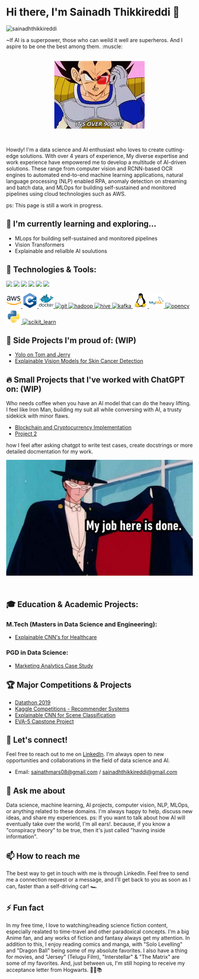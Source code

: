 
# Hi there, I'm Sainadh Thikkireddi 👋

<p align="left"> <img src="https://komarev.com/ghpvc/?username=sainadhthikkireddi&label=Profile%20views&color=0e75b6&style=flat" alt="sainadhthikkireddi" /> </p>
~If AI is a superpower, those who can weild it well are superheros. And I aspire to be one the best among them. :muscle:

</br>
</br>
<p align="center">
  <img src="https://github.com/SainadhAmul/SainadhAmul/blob/main/res/vegeta-its-over9000.gif?raw=true" />
</p>
</br>

Howdy! I'm a data science and AI enthusiast who loves to create cutting-edge solutions. With over 4 years of experience, My diverse expertise and work experience have empowered me to develop a multitude of AI-driven solutions. These range from computer vision and RCNN-based OCR engines to automated end-to-end machine learning applications, natural language processing (NLP) enabled RPA, anomaly detection on streaming and batch data, and MLOps for building self-sustained and monitored pipelines using cloud technologies such as AWS.

ps: This page is still a work in progress.

## 🌱 I'm currently learning and exploring...

- MLops for building self-sustained and monitored pipelines
- Vision Transformers
- Explainable and relialble AI soulutions



## 🔧 Technologies & Tools:

![](https://img.shields.io/badge/Python-informational?style=flat&logo=python&logoColor=white&color=2bbc8a)
![](https://img.shields.io/badge/TensorFlow-informational?style=flat&logo=tensorflow&logoColor=white&color=2bbc8a)
![](https://img.shields.io/badge/PyTorch-informational?style=flat&logo=pytorch&logoColor=white&color=2bbc8a)
![](https://img.shields.io/badge/OpenCV-informational?style=flat&logo=opencv&logoColor=white&color=2bbc8a)
![](https://img.shields.io/badge/AWS-informational?style=flat&logo=amazon-aws&logoColor=white&color=2bbc8a)
![](https://img.shields.io/badge/Git-informational?style=flat&logo=git&logoColor=white&color=2bbc8a)

<p align="left"> <a href="https://aws.amazon.com" target="_blank" rel="noreferrer"> <img src="https://raw.githubusercontent.com/devicons/devicon/master/icons/amazonwebservices/amazonwebservices-original-wordmark.svg" alt="aws" width="40" height="40"/> </a> <a href="https://www.w3schools.com/cpp/" target="_blank" rel="noreferrer"> <img src="https://raw.githubusercontent.com/devicons/devicon/master/icons/cplusplus/cplusplus-original.svg" alt="cplusplus" width="40" height="40"/> </a> <a href="https://www.docker.com/" target="_blank" rel="noreferrer"> <img src="https://raw.githubusercontent.com/devicons/devicon/master/icons/docker/docker-original-wordmark.svg" alt="docker" width="40" height="40"/> </a> <a href="https://git-scm.com/" target="_blank" rel="noreferrer"> <img src="https://www.vectorlogo.zone/logos/git-scm/git-scm-icon.svg" alt="git" width="40" height="40"/> </a> <a href="https://hadoop.apache.org/" target="_blank" rel="noreferrer"> <img src="https://www.vectorlogo.zone/logos/apache_hadoop/apache_hadoop-icon.svg" alt="hadoop" width="40" height="40"/> </a> <a href="https://hive.apache.org/" target="_blank" rel="noreferrer"> <img src="https://www.vectorlogo.zone/logos/apache_hive/apache_hive-icon.svg" alt="hive" width="40" height="40"/> </a> <a href="https://kafka.apache.org/" target="_blank" rel="noreferrer"> <img src="https://www.vectorlogo.zone/logos/apache_kafka/apache_kafka-icon.svg" alt="kafka" width="40" height="40"/> </a> <a href="https://www.linux.org/" target="_blank" rel="noreferrer"> <img src="https://raw.githubusercontent.com/devicons/devicon/master/icons/linux/linux-original.svg" alt="linux" width="40" height="40"/> </a> <a href="https://www.mysql.com/" target="_blank" rel="noreferrer"> <img src="https://raw.githubusercontent.com/devicons/devicon/master/icons/mysql/mysql-original-wordmark.svg" alt="mysql" width="40" height="40"/> </a> <a href="https://opencv.org/" target="_blank" rel="noreferrer"> <img src="https://www.vectorlogo.zone/logos/opencv/opencv-icon.svg" alt="opencv" width="40" height="40"/> </a> <a href="https://www.python.org" target="_blank" rel="noreferrer"> <img src="https://raw.githubusercontent.com/devicons/devicon/master/icons/python/python-original.svg" alt="python" width="40" height="40"/> </a> <a href="https://scikit-learn.org/" target="_blank" rel="noreferrer"> <img src="https://upload.wikimedia.org/wikipedia/commons/0/05/Scikit_learn_logo_small.svg" alt="scikit_learn" width="40" height="40"/> </a> </p>


## 🌟 Side Projects I'm proud of: (WIP)

- [Yolo on Tom and Jerry](https://github.com/SainadhAmul/EVA-4-B2/tree/master/S13)
- [Explainable Vision Models for Skin Cancer Detection](https://github.com/SainadhAmul/explainable_cnn_sc)



## :fire: Small Projects that I've worked with ChatGPT on: (WIP)

Who needs coffee when you have an AI model that can do the heavy lifting. I feel like Iron Man, building my suit all while conversing with AI, a trusty sidekick with minor flaws.

- [Blockchain and Cryptocurrency Implementation](https://github.com/SainadhAmul/crypto_bc_pycoin)
- [Project 2](https://github.com/username/project2)

how I feel after asking chatgpt to write test cases, create docstrings or more detailed docmentation for my work.
</br>
<p align="center">
  <img src="https://github.com/SainadhAmul/SainadhAmul/blob/main/res/MJHID.png?raw=true" />
</p>
</br>


## 🎓 Education & Academic Projects:

### M.Tech (Masters in Data Science and Engineering):

- [Explainable CNN's for Healthcare](https://github.com/SainadhAmul/explainable_cnn_sc)

### PGD in Data Science:

- [Marketing Analytics Case Study](https://github.com/SainadhAmul/advance_marketing_analytics_customer_modelling)

## 🏆 Major Competitions & Projects

- [Datathon 2019](https://github.com/SainadhAmul/Datathon2019)
- [Kaggle Competitions - Recommender Systems](https://github.com/SainadhAmul/RecomenderSYS_works)
- [Explainable CNN for Scene Classification](https://github.com/SainadhAmul/explainable_cnn_sc)
- [EVA-5 Capstone Project](https://github.com/SainadhAmul/EVA-5-Capstone)


## 🤝 Let's connect!

Feel free to reach out to me on [LinkedIn](https://www.linkedin.com/in/sainadh-thikkireddi-639605177). I'm always open to new opportunities and collaborations in the field of data science and AI.
- Email: sainathmars08@gmail.com / sainadhthikkireddi@gmail.com

## 💬 Ask me about

Data science, machine learning, AI projects, computer vision, NLP, MLOps, or anything related to these domains. I'm always happy to help, discuss new ideas, and share my experiences. ps: If you want to talk about how AI will eventually take over the world, I'm all ears!. because, if you know a "conspiracy theory" to be true, then it's just called "having inside information".


## 📫 How to reach me

The best way to get in touch with me is through LinkedIn. Feel free to send me a connection request or a message, and I'll get back to you as soon as I can, faster than a self-driving car! 🏎️


## ⚡ Fun fact

In my free time, I love to watching/reading science fiction content, especially realated to time-travel and other paradoxical concepts. I'm a big Anime fan, and any works of fiction and fantasy always get my attention. In addition to this, I enjoy reading comics and manga, with "Solo Levelling" and "Dragon Ball" being some of my absolute favorites. I also have a thing for movies, and "Jersey" (Telugu Film), "Interstellar" & "The Matrix"  are some of my favorites. And, just between us, I'm still hoping to receive my acceptance letter from Hogwarts. 🧙‍♂️📚

